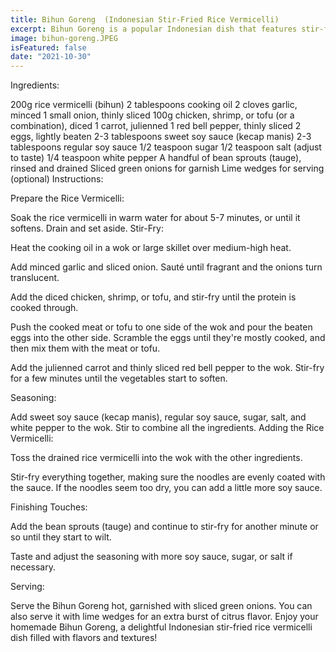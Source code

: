 ```yaml
---
title: Bihun Goreng  (Indonesian Stir-Fried Rice Vermicelli)
excerpt: Bihun Goreng is a popular Indonesian dish that features stir-fried rice vermicelli with a flavorful combination of meat, vegetables, and seasonings. It's a delicious and quick meal that's easy to make at home. Here's the recipe
image: bihun-goreng.JPEG
isFeatured: false
date: "2021-10-30"
---
```


Ingredients:

200g rice vermicelli (bihun)
2 tablespoons cooking oil
2 cloves garlic, minced
1 small onion, thinly sliced
100g chicken, shrimp, or tofu (or a combination), diced
1 carrot, julienned
1 red bell pepper, thinly sliced
2 eggs, lightly beaten
2-3 tablespoons sweet soy sauce (kecap manis)
2-3 tablespoons regular soy sauce
1/2 teaspoon sugar
1/2 teaspoon salt (adjust to taste)
1/4 teaspoon white pepper
A handful of bean sprouts (tauge), rinsed and drained
Sliced green onions for garnish
Lime wedges for serving (optional)
Instructions:

Prepare the Rice Vermicelli:

Soak the rice vermicelli in warm water for about 5-7 minutes, or until it softens. Drain and set aside.
Stir-Fry:

Heat the cooking oil in a wok or large skillet over medium-high heat.

Add minced garlic and sliced onion. Sauté until fragrant and the onions turn translucent.

Add the diced chicken, shrimp, or tofu, and stir-fry until the protein is cooked through.

Push the cooked meat or tofu to one side of the wok and pour the beaten eggs into the other side. Scramble the eggs until they're mostly cooked, and then mix them with the meat or tofu.

Add the julienned carrot and thinly sliced red bell pepper to the wok. Stir-fry for a few minutes until the vegetables start to soften.

Seasoning:

Add sweet soy sauce (kecap manis), regular soy sauce, sugar, salt, and white pepper to the wok. Stir to combine all the ingredients.
Adding the Rice Vermicelli:

Toss the drained rice vermicelli into the wok with the other ingredients.

Stir-fry everything together, making sure the noodles are evenly coated with the sauce. If the noodles seem too dry, you can add a little more soy sauce.

Finishing Touches:

Add the bean sprouts (tauge) and continue to stir-fry for another minute or so until they start to wilt.

Taste and adjust the seasoning with more soy sauce, sugar, or salt if necessary.

Serving:

Serve the Bihun Goreng hot, garnished with sliced green onions. You can also serve it with lime wedges for an extra burst of citrus flavor.
Enjoy your homemade Bihun Goreng, a delightful Indonesian stir-fried rice vermicelli dish filled with flavors and textures!
